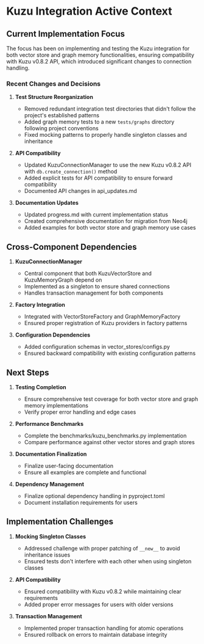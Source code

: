 # Kuzu Integration Active Context

## Current Implementation Focus

The focus has been on implementing and testing the Kuzu integration for both vector store and graph memory functionalities, ensuring compatibility with Kuzu v0.8.2 API, which introduced significant changes to connection handling.

### Recent Changes and Decisions

1. **Test Structure Reorganization**
   - Removed redundant integration test directories that didn't follow the project's established patterns
   - Added graph memory tests to a new `tests/graphs` directory following project conventions
   - Fixed mocking patterns to properly handle singleton classes and inheritance

2. **API Compatibility**
   - Updated KuzuConnectionManager to use the new Kuzu v0.8.2 API with `db.create_connection()` method
   - Added explicit tests for API compatibility to ensure forward compatibility
   - Documented API changes in api_updates.md

3. **Documentation Updates**
   - Updated progress.md with current implementation status
   - Created comprehensive documentation for migration from Neo4j
   - Added examples for both vector store and graph memory use cases

## Cross-Component Dependencies

1. **KuzuConnectionManager**
   - Central component that both KuzuVectorStore and KuzuMemoryGraph depend on
   - Implemented as a singleton to ensure shared connections
   - Handles transaction management for both components

2. **Factory Integration**
   - Integrated with VectorStoreFactory and GraphMemoryFactory
   - Ensured proper registration of Kuzu providers in factory patterns

3. **Configuration Dependencies**
   - Added configuration schemas in vector_stores/configs.py
   - Ensured backward compatibility with existing configuration patterns

## Next Steps

1. **Testing Completion**
   - Ensure comprehensive test coverage for both vector store and graph memory implementations
   - Verify proper error handling and edge cases

2. **Performance Benchmarks**
   - Complete the benchmarks/kuzu_benchmarks.py implementation
   - Compare performance against other vector stores and graph stores

3. **Documentation Finalization**
   - Finalize user-facing documentation
   - Ensure all examples are complete and functional

4. **Dependency Management**
   - Finalize optional dependency handling in pyproject.toml
   - Document installation requirements for users

## Implementation Challenges

1. **Mocking Singleton Classes**
   - Addressed challenge with proper patching of `__new__` to avoid inheritance issues
   - Ensured tests don't interfere with each other when using singleton classes

2. **API Compatibility**
   - Ensured compatibility with Kuzu v0.8.2 while maintaining clear requirements
   - Added proper error messages for users with older versions

3. **Transaction Management**
   - Implemented proper transaction handling for atomic operations
   - Ensured rollback on errors to maintain database integrity